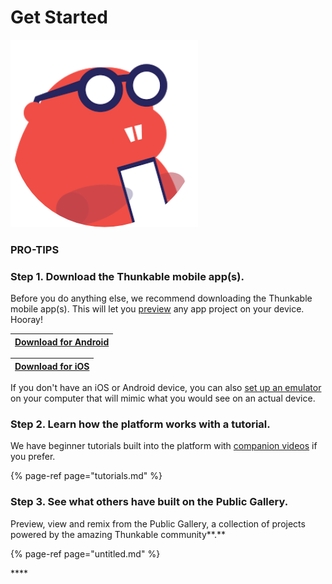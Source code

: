 # Get Started

![Hi. I&apos;m the hardworking Thunkable beaver](../../.gitbook/assets/beaver-logo.png)

### PRO-TIPS

### **Step 1.** **Download the Thunkable mobile app\(s\).** 

Before you do anything else,  we recommend downloading the Thunkable mobile app\(s\). This will let you [preview](../live-test.md) any app project on your device. Hooray!

| [**Download for Android**](https://play.google.com/store/apps/details?id=com.thunkable.live) |
| :--- |


| [**Download for iOS**](http://appstore.com/thunkablelive) |
| :--- |


If you don't have an iOS or Android device, you can also [set up an emulator](../create/emulators.md) on your computer that will mimic what you would see on an actual device.

### **Step 2. Learn how the platform works with a tutorial.** 

We have beginner tutorials built into the platform with [companion videos](https://www.youtube.com/watch?v=YrONgW8udmM&list=PLB89L9PPGIrwpd62eYs6iOsHpjYboyuZE) if you prefer.

{% page-ref page="tutorials.md" %}

### **Step 3. See what others have built on the Public Gallery.**

Preview, view and remix from the Public Gallery, a collection of projects powered by the amazing Thunkable community**.**

{% page-ref page="untitled.md" %}

\*\*\*\*

